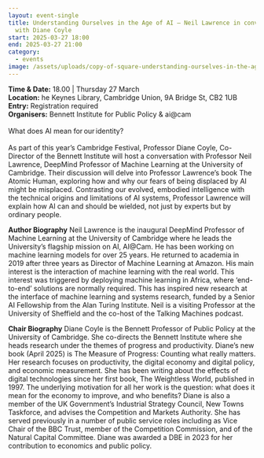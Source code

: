 ```yaml
---
layout: event-single
title: Understanding Ourselves in the Age of AI – Neil Lawrence in conversation
  with Diane Coyle
start: 2025-03-27 18:00
end: 2025-03-27 21:00
category:
  - events
image: /assets/uploads/copy-of-square-understanding-ourselves-in-the-age-of-ai-poster-square-.png
---
```

**T﻿ime & Date:** 18.00  | Thursday 27 March\
**Location:** [](https://www.google.com/maps/search/?api=1&query=The%20Keynes%20Library%2C%20Cambridge%20Union%2C%209A%20Bridge%20St%2C%20Cambridge%20CB2%201UB)he Keynes Library, Cambridge Union, 9A Bridge St, CB2 1UB\
**E﻿ntry:** Registration required \
**Organisers:** Bennett Institute for Public Policy & ai@cam\
\
What does AI mean for our identity? \
\
As part of this year’s Cambridge Festival, Professor Diane Coyle, Co-Director of the Bennett Institute will host a conversation with Professor Neil Lawrence, DeepMind Professor of Machine Learning at the University of Cambridge. Their discussion will delve into Professor Lawrence’s book The Atomic Human, exploring how and why our fears of being displaced by AI might be misplaced. Contrasting our evolved, embodied intelligence with the technical origins and limitations of AI systems, Professor Lawrence will explain how AI can and should be wielded, not just by experts but by ordinary people.


**Author Biography**
Neil Lawrence is the inaugural DeepMind Professor of Machine Learning at the University of Cambridge where he leads the University’s flagship mission on AI, AI@Cam. He has been working on machine learning models for over 25 years. He returned to academia in 2019 after three years as Director of Machine Learning at Amazon. His main interest is the interaction of machine learning with the real world. This interest was triggered by deploying machine learning in Africa, where ‘end-to-end’ solutions are normally required. This has inspired new research at the interface of machine learning and systems research, funded by a Senior AI Fellowship from the Alan Turing Institute. Neil is a visiting Professor at the University of Sheffield and the co-host of the Talking Machines podcast.


**Chair Biography**
Diane Coyle is the Bennett Professor of Public Policy at the University of Cambridge. She co-directs the Bennett Institute where she heads research under the themes of progress and productivity. Diane’s new book (April 2025) is The Measure of Progress: Counting what really matters.
Her research focuses on productivity, the digital economy and digital policy, and economic measurement. She has been writing about the effects of digital technologies since her first book, The Weightless World, published in 1997. The underlying motivation for all her work is the question: what does it mean for the economy to improve, and who benefits?
Diane is also a member of the UK Government’s Industrial Strategy Council, New Towns Taskforce, and advises the Competition and Markets Authority. She has served previously in a number of public service roles including as Vice Chair of the BBC Trust, member of the Competition Commission, and of the Natural Capital Committee. Diane was awarded a DBE in 2023 for her contribution to economics and public policy.